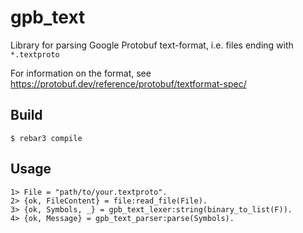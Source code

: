 gpb_text
=====

Library for parsing Google Protobuf text-format, i.e. files ending
with `*.textproto`

For information on the format, see https://protobuf.dev/reference/protobuf/textformat-spec/

Build
-----

    $ rebar3 compile

Usage
-----

    1> File = "path/to/your.textproto".
    2> {ok, FileContent} = file:read_file(File).
    3> {ok, Symbols, _} = gpb_text_lexer:string(binary_to_list(F)).
    4> {ok, Message} = gpb_text_parser:parse(Symbols).


